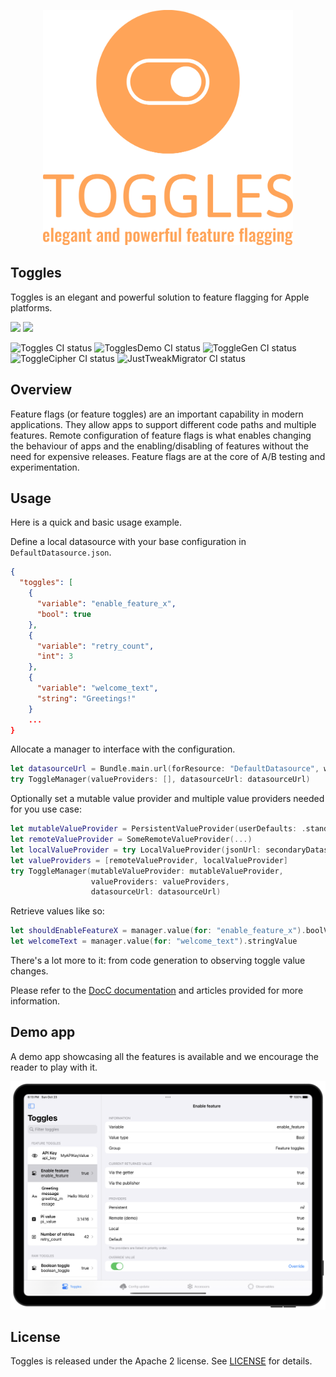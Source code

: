 <p align="center">
<img src="Resources/logo-no-background.png" width="400" height="376" />
</p>

## Toggles

Toggles is an elegant and powerful solution to feature flagging for Apple platforms.

[![](https://img.shields.io/endpoint?url=https%3A%2F%2Fswiftpackageindex.com%2Fapi%2Fpackages%2FTogglesPlatform%2FToggles%2Fbadge%3Ftype%3Dswift-versions)](https://swiftpackageindex.com/TogglesPlatform/Toggles)
[![](https://img.shields.io/endpoint?url=https%3A%2F%2Fswiftpackageindex.com%2Fapi%2Fpackages%2FTogglesPlatform%2FToggles%2Fbadge%3Ftype%3Dplatforms)](https://swiftpackageindex.com/TogglesPlatform/Toggles)


![Toggles CI status](https://github.com/TogglesPlatform/Toggles/actions/workflows/run-tests-Toggles.yml/badge.svg)
![TogglesDemo CI status](https://github.com/TogglesPlatform/Toggles/actions/workflows/build-TogglesDemo.yml/badge.svg)
![ToggleGen CI status](https://github.com/TogglesPlatform/Toggles/actions/workflows/run-tests-ToggleGen.yml/badge.svg)
![ToggleCipher CI status](https://github.com/TogglesPlatform/Toggles/actions/workflows/run-tests-ToggleCipher.yml/badge.svg)
![JustTweakMigrator CI status](https://github.com/TogglesPlatform/Toggles/actions/workflows/run-tests-JustTweakMigrator.yml/badge.svg)


## Overview

Feature flags (or feature toggles) are an important capability in modern applications. They allow apps to support different code paths and multiple features. Remote configuration of feature flags is what enables changing the behaviour of apps and the enabling/disabling of features without the need for expensive releases.
Feature flags are at the core of A/B testing and experimentation.

## Usage

Here is a quick and basic usage example.

Define a local datasource with your base configuration in `DefaultDatasource.json`.


```json
{
  "toggles": [
    {
      "variable": "enable_feature_x",
      "bool": true
    },
    {
      "variable": "retry_count",
      "int": 3
    },
    {
      "variable": "welcome_text",
      "string": "Greetings!"
    }
    ...
}
```

Allocate a manager to interface with the configuration.

```swift
let datasourceUrl = Bundle.main.url(forResource: "DefaultDatasource", withExtension: "json")!
try ToggleManager(valueProviders: [], datasourceUrl: datasourceUrl)
```

Optionally set a mutable value provider and multiple value providers needed for you use case: 

```swift
let mutableValueProvider = PersistentValueProvider(userDefaults: .standard)
let remoteValueProvider = SomeRemoteValueProvider(...)
let localValueProvider = try LocalValueProvider(jsonUrl: secondaryDatasourceUrl)
let valueProviders = [remoteValueProvider, localValueProvider]
try ToggleManager(mutableValueProvider: mutableValueProvider,
                  valueProviders: valueProviders,
                  datasourceUrl: datasourceUrl)
```

Retrieve values like so:

```swift
let shouldEnableFeatureX = manager.value(for: "enable_feature_x").boolValue
let welcomeText = manager.value(for: "welcome_text").stringValue
```

There's a lot more to it: from code generation to observing toggle value changes.

Please refer to the [DocC documentation](https://togglesplatform.github.io/Toggles/documentation/toggles/) and articles provided for more information.

## Demo app

A demo app showcasing all the features is available and we encourage the reader to play with it. 

![Toggles view in Demo app](Sources/Toggles.docc/Resources/DemoApp_iPad.png)


## License

Toggles is released under the Apache 2 license. See [LICENSE](LICENSE) for details.
